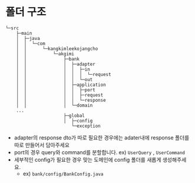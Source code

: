 # 폴더 구조
```agsl
└─src
    ├─main
    │  ├─java
    │  │  └─com
    │  │      └─kangkimleekojangcho
    │  │          └─akgimi
    │  │              ├─bank
    │  │              │  ├─adapter
    │  │              │  │  ├─in
    │  │              │  │  │  └─request
    │  │              │  │  └─out
    │  │              │  ├─application
    │  │              │  │  ├─port
    │  │              │  │  ├─request
    │  │              │  │  └─response
    │  │              │  └─domain
    ...
                      ├─global
                      │  ├─config
                         └─exception
```

- adapter의 response dto가 따로 필요한 경우에는 adater내에 response 폴더를 따로 만들어서 담아주세요
- port의 경우 query와 command를 분할합니다. ex) `UserQuery` , `UserCommand`
- 세부적인 config가 필요한 경우 맞는 도메인에 config 폴더를 새롭게 생성해주세요.
  - ex) `bank/config/BankConfig.java`
